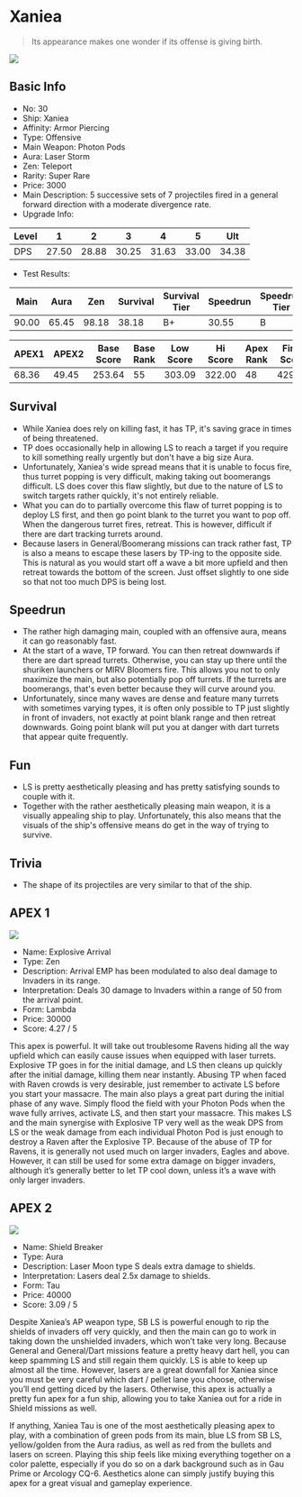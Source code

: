 # Xaniea

> Its appearance makes one wonder if its offense is giving birth.

<img src="/ships/ship_30.png" style={{zoom:1}}/>

## Basic Info

- No: 30
- Ship: Xaniea
- Affinity: Armor Piercing
- Type: Offensive
- Main Weapon: Photon Pods
- Aura: Laser Storm
- Zen: Teleport
- Rarity: Super Rare
- Price: 3000
- Main Description: 5 successive sets of 7 projectiles fired in a general forward direction with a moderate divergence rate.
- Upgrade Info: 

| Level | 1 | 2 | 3 | 4 | 5 | Ult |
|--|--|--|--|--|--|--|
| DPS | 27.50 | 28.88 | 30.25 | 31.63 | 33.00 | 34.38 |

- Test Results: 

| Main | Aura | Zen | Survival | Survival Tier | Speedrun | Speedrun Tier | Fun | Fun Tier |
|--|--|--|--|--|--|--|--|--|
| 90.00 | 65.45 | 98.18 | 38.18 | B+ | 30.55 | B | 38.73 | A- |

| APEX1 | APEX2 | Base Score | Base Rank | Low Score | Hi Score | Apex Rank | Final Score | FinalRank |
|--|--|--|--|--|--|--|--|--|
| 68.36 | 49.45 | 253.64 | 55 | 303.09 | 322.00 | 48 | 429.45 | 42 |

## Survival

- While Xaniea does rely on killing fast, it has TP, it's saving grace in times of being threatened.
- TP does occasionally help in allowing LS to reach a target if you require to kill something really urgently but don't have a big size Aura.
- Unfortunately, Xaniea's wide spread means that it is unable to focus fire, thus turret popping is very difficult, making taking out boomerangs difficult. LS does cover this flaw slightly, but due to the nature of LS to switch targets rather quickly, it's not entirely reliable.
- What you can do to partially overcome this flaw of turret popping is to deploy LS first, and then go point blank to the turret you want to pop off. When the dangerous turret fires, retreat. This is however, difficult if there are dart tracking turrets around.
- Because lasers in General/Boomerang missions can track rather fast, TP is also a means to escape these lasers by TP-ing to the opposite side. This is natural as you would start off a wave a bit more upfield and then retreat towards the bottom of the screen. Just offset slightly to one side so that not too much DPS is being lost.

## Speedrun

- The rather high damaging main, coupled with an offensive aura, means it can go reasonably fast.
- At the start of a wave, TP forward. You can then retreat downwards if there are dart spread turrets. Otherwise, you can stay up there until the shuriken launchers or MIRV Bloomers fire. This allows you not to only maximize the main, but also potentially pop off turrets. If the turrets are boomerangs, that's even better because they will curve around you.
- Unfortunately, since many waves are dense and feature many turrets with sometimes varying types, it is often only possible to TP just slightly in front of invaders, not exactly at point blank range and then retreat downwards. Going point blank will put you at danger with dart turrets that appear quite frequently.

## Fun

- LS is pretty aesthetically pleasing and has pretty satisfying sounds to couple with it.
- Together with the rather aesthetically pleasing main weapon, it is a visually appealing ship to play. Unfortunately, this also means that the visuals of the ship's offensive means do get in the way of trying to survive.

## Trivia

- The shape of its projectiles are very similar to that of the ship.

## APEX 1

<img src="/ships/ship_30_apex_1.png" style={{zoom:1}}/>

- Name: Explosive Arrival
- Type: Zen
- Description: Arrival EMP has been modulated to also deal damage to Invaders in its range.
- Interpretation: Deals 30 damage to Invaders within a range of 50 from the arrival point.
- Form: Lambda
- Price: 30000
- Score: 4.27 / 5

This apex is powerful. It will take out troublesome Ravens hiding all the way upfield which can easily cause issues when equipped with laser turrets. Explosive TP goes in for the initial damage, and LS then cleans up quickly after the initial damage, killing them near instantly. Abusing TP when faced with Raven crowds is very desirable, just remember to activate LS before you start your massacre. The main also plays a great part during the initial phase of any wave. Simply flood the field with your Photon Pods when the wave fully arrives, activate LS, and then start your massacre. This makes LS and the main synergise with Explosive TP very well as the weak DPS from LS or the weak damage from each individual Photon Pod is just enough to destroy a Raven after the Explosive TP. Because of the abuse of TP for Ravens, it is generally not used much on larger invaders, Eagles and above. However, it can still be used for some extra damage on bigger invaders, although it’s generally better to let TP cool down, unless it’s a wave with only larger invaders.

## APEX 2

<img src="/ships/ship_30_apex_2.png" style={{zoom:1}}/>

- Name: Shield Breaker
- Type: Aura
- Description: Laser Moon type S deals extra damage to shields.
- Interpretation: Lasers deal 2.5x damage to shields.
- Form: Tau
- Price: 40000
- Score: 3.09 / 5

Despite Xaniea’s AP weapon type, SB LS is powerful enough to rip the shields of invaders off very quickly, and then the main can go to work in taking down the unshielded invaders, which won’t take very long. Because General and General/Dart missions feature a pretty heavy dart hell, you can keep spamming LS and still regain them quickly. LS is able to keep up almost all the time. However, lasers are a great downfall for Xaniea since you must be very careful which dart / pellet lane you choose, otherwise you’ll end getting diced by the lasers. Otherwise, this apex is actually a pretty fun apex for a fun ship, allowing you to take Xaniea out for a ride in Shield missions as well.

If anything, Xaniea Tau is one of the most aesthetically pleasing apex to play, with a combination of green pods from its main, blue LS from SB LS, yellow/golden from the Aura radius, as well as red from the bullets and lasers on screen. Playing this ship feels like mixing everything together on a color palette, especially if you do so on a dark background such as in Gau Prime or Arcology CQ-6. Aesthetics alone can simply justify buying this apex for a great visual and gameplay experience.
